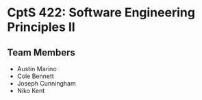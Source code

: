 # CptS 422: Software Engineering Principles II
## Team Members
* Austin Marino
* Cole Bennett
* Joseph Cunningham
* Niko Kent
